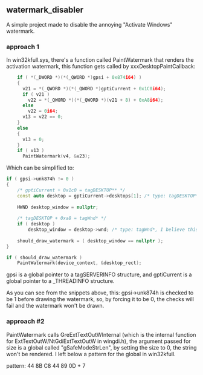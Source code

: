 ## watermark_disabler
A simple project made to disable the annoying "Activate Windows" watermark.

### approach 1
In win32kfull.sys, there's a function called PaintWatermark that renders the activation watermark, this function gets called by xxxDesktopPaintCallback:

```cpp
    if ( *(_DWORD *)(*(_QWORD *)gpsi + 0x874i64) )
    {
      v21 = *(_QWORD *)(*(_QWORD *)gptiCurrent + 0x1C0i64);
      if ( v21 )
        v22 = *(_QWORD *)(*(_QWORD *)(v21 + 8) + 0xA8i64);
      else
        v22 = 0i64;
      v13 = v22 == 0;
    }
    else
    {
      v13 = 0;
    }
    if ( v13 )
      PaintWatermark(v4, &v23);
```

Which can be simplified to:

```cpp
if ( gpsi->unk874h != 0 )
{
	/* gptiCurrent + 0x1c0 = tagDESKTOP** */
	const auto desktop = gptiCurrent->desktops[1]; /* type: tagDESKTOP**, this is checked if it's grpdeskLogon, which is a global pointer to the lock screen */
	
	HWND desktop_window = nullptr;
	
	/* tagDESKTOP + 0xa8 = tagWnd* */
	if ( desktop )
		desktop_window = desktop->wnd; /* type: tagWnd*, I believe this is a pointer to the lock window? */
	
	should_draw_watermark = ( desktop_window == nullptr );
}

if ( should_draw_watermark )
	PaintWatermark(device_context, &desktop_rect);
```

gpsi is a global pointer to a tagSERVERINFO structure, and gptiCurrent is a global pointer to a _THREADINFO structure.

As you can see from the snippets above, this: gpsi->unk874h is checked to be 1 before drawing the watermark, so, by forcing it to be 0, the checks will fail and the watermark won't be drawn.

### approach #2

PaintWatermark calls GreExtTextOutWInternal (which is the internal function for ExtTextOutW/NtGdiExtTextOutW in wingdi.h), the argument passed for size is a global called "gSafeModeStrLen", by setting the size to 0, the string won't be rendered. I left below a pattern for the global in win32kfull.

pattern: 44 8B C8 44 89 0D + 7
